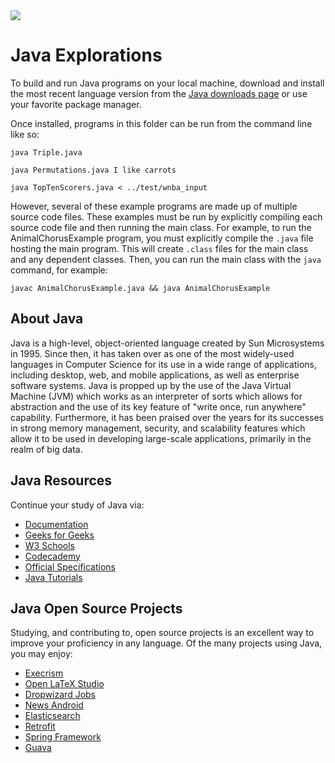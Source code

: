 <img src="https://raw.githubusercontent.com/rtoal/ple/master/docs/resources/java-logo-64.png">

# Java Explorations

To build and run Java programs on your local machine, download and install the most recent language version from the [Java downloads page](https://www.oracle.com/java/technologies/downloads/) or use your favorite package manager.

Once installed, programs in this folder can be run from the command line like so:

```
java Triple.java
```

```
java Permutations.java I like carrots
```

```
java TopTenScorers.java < ../test/wnba_input
```

However, several of these example programs are made up of multiple source code files. These examples must be run by explicitly compiling each source code file and then running the main class. For example, to run the AnimalChorusExample program, you must explicitly compile the `.java` file hosting the main program. This will create `.class` files for the main class and any dependent classes. Then, you can run the main class with the `java` command, for example:

```
javac AnimalChorusExample.java && java AnimalChorusExample
```

## About Java

Java is a high-level, object-oriented language created by Sun Microsystems in 1995. Since then, it has taken over as one of the most widely-used languages in Computer Science for its use in a wide range of applications, including desktop, web, and mobile applications, as well as enterprise software systems. Java is propped up by the use of the Java Virtual Machine (JVM) which works as an interpreter of sorts which allows for abstraction and the use of its key feature of "write once, run anywhere" capability. Furthermore, it has been praised over the years for its successes in strong memory management, security, and scalability features which allow it to be used in developing large-scale applications, primarily in the realm of big data.

## Java Resources

Continue your study of Java via:

- [Documentation](https://docs.oracle.com/en/java/)
- [Geeks for Geeks](https://www.geeksforgeeks.org/java/)
- [W3 Schools](https://www.w3schools.com/java/)
- [Codecademy](https://www.codecademy.com/learn/learn-java)
- [Official Specifications](https://docs.oracle.com/javase/specs/)
- [Java Tutorials](https://docs.oracle.com/javase/tutorial/)

## Java Open Source Projects

Studying, and contributing to, open source projects is an excellent way to improve your proficiency in any language. Of the many projects using Java, you may enjoy:

- [Execrism](https://github.com/exercism/java)
- [Open LaTeX Studio](https://github.com/sebbrudzinski/Open-LaTeX-Studio/)
- [Dropwizard Jobs](https://github.com/dropwizard-jobs/dropwizard-jobs)
- [News Android](https://github.com/nextcloud/news-android)
- [Elasticsearch](https://github.com/elastic/elasticsearch)
- [Retrofit](https://github.com/square/retrofit)
- [Spring Framework](https://github.com/spring-projects/spring-framework)
- [Guava](https://github.com/google/guava)
